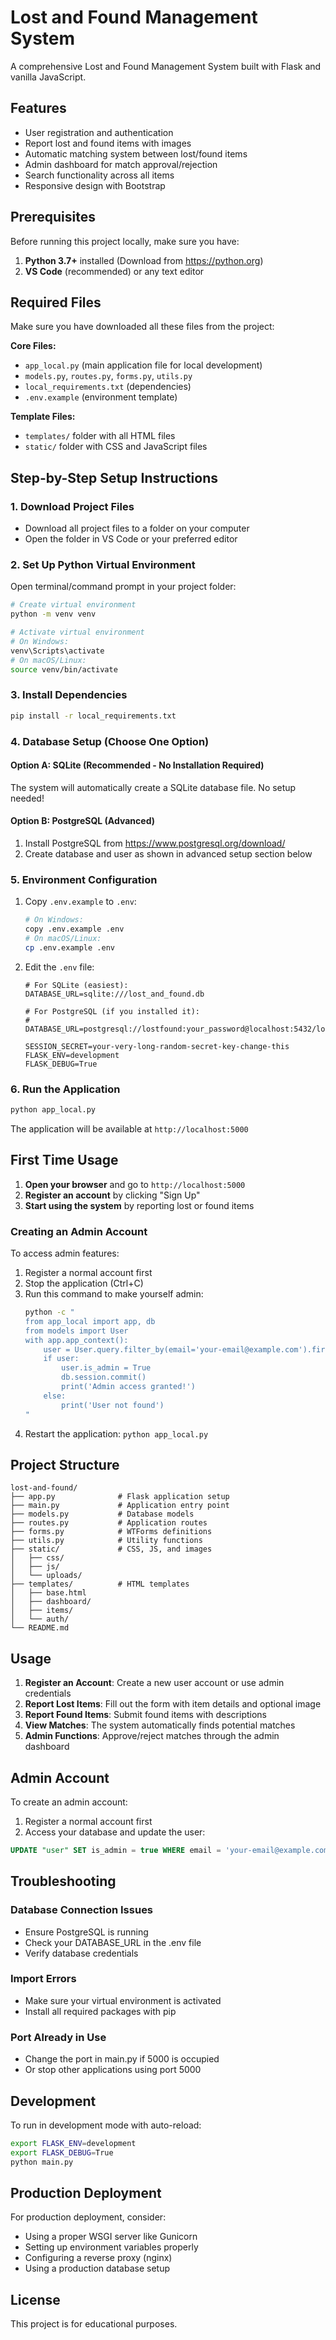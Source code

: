# Lost and Found Management System

A comprehensive Lost and Found Management System built with Flask and vanilla JavaScript.

## Features

- User registration and authentication
- Report lost and found items with images
- Automatic matching system between lost/found items
- Admin dashboard for match approval/rejection
- Search functionality across all items
- Responsive design with Bootstrap

## Prerequisites

Before running this project locally, make sure you have:

1. **Python 3.7+** installed (Download from https://python.org)
2. **VS Code** (recommended) or any text editor

## Required Files

Make sure you have downloaded all these files from the project:

**Core Files:**
- `app_local.py` (main application file for local development)
- `models.py`, `routes.py`, `forms.py`, `utils.py`
- `local_requirements.txt` (dependencies)
- `.env.example` (environment template)

**Template Files:**
- `templates/` folder with all HTML files
- `static/` folder with CSS and JavaScript files

## Step-by-Step Setup Instructions

### 1. Download Project Files
- Download all project files to a folder on your computer
- Open the folder in VS Code or your preferred editor

### 2. Set Up Python Virtual Environment

Open terminal/command prompt in your project folder:

```bash
# Create virtual environment
python -m venv venv

# Activate virtual environment
# On Windows:
venv\Scripts\activate
# On macOS/Linux:
source venv/bin/activate
```

### 3. Install Dependencies

```bash
pip install -r local_requirements.txt
```

### 4. Database Setup (Choose One Option)

#### Option A: SQLite (Recommended - No Installation Required)
The system will automatically create a SQLite database file. No setup needed!

#### Option B: PostgreSQL (Advanced)
1. Install PostgreSQL from https://www.postgresql.org/download/
2. Create database and user as shown in advanced setup section below

### 5. Environment Configuration

1. Copy `.env.example` to `.env`:
   ```bash
   # On Windows:
   copy .env.example .env
   # On macOS/Linux:
   cp .env.example .env
   ```

2. Edit the `.env` file:
   ```env
   # For SQLite (easiest):
   DATABASE_URL=sqlite:///lost_and_found.db
   
   # For PostgreSQL (if you installed it):
   # DATABASE_URL=postgresql://lostfound:your_password@localhost:5432/lost_and_found
   
   SESSION_SECRET=your-very-long-random-secret-key-change-this
   FLASK_ENV=development
   FLASK_DEBUG=True
   ```

### 6. Run the Application

```bash
python app_local.py
```

The application will be available at `http://localhost:5000`

## First Time Usage

1. **Open your browser** and go to `http://localhost:5000`
2. **Register an account** by clicking "Sign Up"
3. **Start using the system** by reporting lost or found items

### Creating an Admin Account

To access admin features:
1. Register a normal account first
2. Stop the application (Ctrl+C)
3. Run this command to make yourself admin:
   ```bash
   python -c "
   from app_local import app, db
   from models import User
   with app.app_context():
       user = User.query.filter_by(email='your-email@example.com').first()
       if user:
           user.is_admin = True
           db.session.commit()
           print('Admin access granted!')
       else:
           print('User not found')
   "
   ```
4. Restart the application: `python app_local.py`

## Project Structure

```
lost-and-found/
├── app.py              # Flask application setup
├── main.py             # Application entry point
├── models.py           # Database models
├── routes.py           # Application routes
├── forms.py            # WTForms definitions
├── utils.py            # Utility functions
├── static/             # CSS, JS, and images
│   ├── css/
│   ├── js/
│   └── uploads/
├── templates/          # HTML templates
│   ├── base.html
│   ├── dashboard/
│   ├── items/
│   └── auth/
└── README.md
```

## Usage

1. **Register an Account**: Create a new user account or use admin credentials
2. **Report Lost Items**: Fill out the form with item details and optional image
3. **Report Found Items**: Submit found items with descriptions
4. **View Matches**: The system automatically finds potential matches
5. **Admin Functions**: Approve/reject matches through the admin dashboard

## Admin Account

To create an admin account:

1. Register a normal account first
2. Access your database and update the user:

```sql
UPDATE "user" SET is_admin = true WHERE email = 'your-email@example.com';
```

## Troubleshooting

### Database Connection Issues
- Ensure PostgreSQL is running
- Check your DATABASE_URL in the .env file
- Verify database credentials

### Import Errors
- Make sure your virtual environment is activated
- Install all required packages with pip

### Port Already in Use
- Change the port in main.py if 5000 is occupied
- Or stop other applications using port 5000

## Development

To run in development mode with auto-reload:

```bash
export FLASK_ENV=development
export FLASK_DEBUG=True
python main.py
```

## Production Deployment

For production deployment, consider:
- Using a proper WSGI server like Gunicorn
- Setting up environment variables properly
- Configuring a reverse proxy (nginx)
- Using a production database setup

## License

This project is for educational purposes.